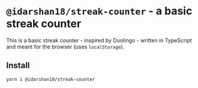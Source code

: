 # `@idarshan18/streak-counter` - a basic streak counter

This is a basic streak counter - inspired by Duolingo - written in TypeScript and meant for the browser (uses `localStorage`).

## Install

```shell
yarn i @idarshan18/streak-counter
```
